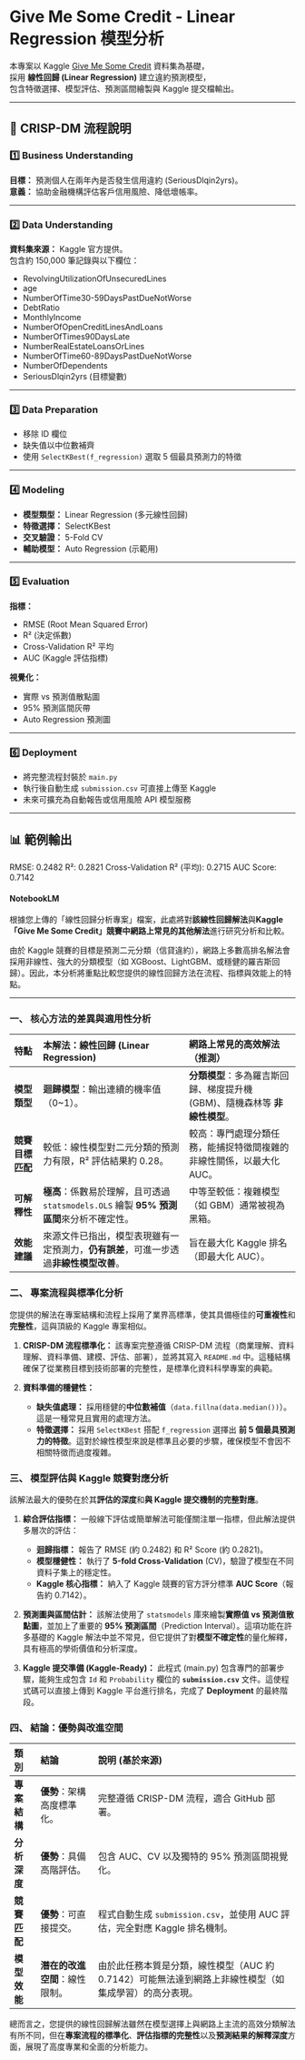# Give Me Some Credit - Linear Regression 模型分析

本專案以 Kaggle [Give Me Some Credit](https://www.kaggle.com/c/GiveMeSomeCredit/) 資料集為基礎，  
採用 **線性回歸 (Linear Regression)** 建立違約預測模型，  
包含特徵選擇、模型評估、預測區間繪製與 Kaggle 提交檔輸出。

---

## 🚀 CRISP-DM 流程說明

### 1️⃣ Business Understanding
**目標：** 預測個人在兩年內是否發生信用違約 (SeriousDlqin2yrs)。  
**意義：** 協助金融機構評估客戶信用風險、降低壞帳率。

---

### 2️⃣ Data Understanding
**資料集來源：** Kaggle 官方提供。  
包含約 150,000 筆記錄與以下欄位：
- RevolvingUtilizationOfUnsecuredLines  
- age  
- NumberOfTime30-59DaysPastDueNotWorse  
- DebtRatio  
- MonthlyIncome  
- NumberOfOpenCreditLinesAndLoans  
- NumberOfTimes90DaysLate  
- NumberRealEstateLoansOrLines  
- NumberOfTime60-89DaysPastDueNotWorse  
- NumberOfDependents  
- SeriousDlqin2yrs (目標變數)

---

### 3️⃣ Data Preparation
- 移除 ID 欄位
- 缺失值以中位數補齊
- 使用 `SelectKBest(f_regression)` 選取 5 個最具預測力的特徵

---

### 4️⃣ Modeling
- **模型類型：** Linear Regression (多元線性回歸)  
- **特徵選擇：** SelectKBest  
- **交叉驗證：** 5-Fold CV  
- **輔助模型：** Auto Regression (示範用)

---

### 5️⃣ Evaluation
**指標：**
- RMSE (Root Mean Squared Error)
- R² (決定係數)
- Cross-Validation R² 平均
- AUC (Kaggle 評估指標)

**視覺化：**
- 實際 vs 預測值散點圖
- 95% 預測區間灰帶
- Auto Regression 預測圖

---

### 6️⃣ Deployment
- 將完整流程封裝於 `main.py`
- 執行後自動生成 `submission.csv` 可直接上傳至 Kaggle
- 未來可擴充為自動報告或信用風險 API 模型服務

---

## 📊 範例輸出

RMSE: 0.2482
R²: 0.2821
Cross-Validation R² (平均): 0.2715
AUC Score: 0.7142


#### NotebookLM

根據您上傳的「線性回歸分析專案」檔案，此處將對**該線性回歸解法**與**Kaggle「Give Me Some Credit」競賽中網路上常見的其他解法**進行研究分析和比較。

由於 Kaggle 競賽的目標是預測二元分類（信貸違約），網路上多數高排名解法會採用非線性、強大的分類模型（如 XGBoost、LightGBM、或穩健的羅吉斯回歸）。因此，本分析將重點比較您提供的線性回歸方法在流程、指標與效能上的特點。

---

### 一、 核心方法的差異與適用性分析

| 特點 | 本解法：線性回歸 (Linear Regression) | 網路上常見的高效解法（推測） |
| :--- | :--- | :--- |
| **模型類型** | **迴歸模型**：輸出連續的機率值（0~1）。 | **分類模型**：多為羅吉斯回歸、梯度提升機 (GBM)、隨機森林等 **非線性模型**。 |
| **競賽目標匹配** | 較低：線性模型對二元分類的預測力有限，R² 評估結果約 0.28。 | 較高：專門處理分類任務，能捕捉特徵間複雜的非線性關係，以最大化 AUC。 |
| **可解釋性** | **極高**：係數易於理解，且可透過 `statsmodels.OLS` 繪製 **95% 預測區間**來分析不確定性。 | 中等至較低：複雜模型（如 GBM）通常被視為黑箱。 |
| **效能建議** | 來源文件已指出，模型表現雖有一定預測力，**仍有誤差**，可進一步透過**非線性模型改善**。 | 旨在最大化 Kaggle 排名（即最大化 AUC）。 |

### 二、 專案流程與標準化分析

您提供的解法在專案結構和流程上採用了業界高標準，使其具備極佳的**可重複性**和**完整性**，這與頂級的 Kaggle 專案相似。

1.  **CRISP-DM 流程標準化：**
    該專案完整遵循 CRISP-DM 流程（商業理解、資料理解、資料準備、建模、評估、部署），並將其寫入 `README.md` 中。這種結構確保了從業務目標到技術部署的完整性，是標準化資料科學專案的典範。

2.  **資料準備的穩健性：**
    *   **缺失值處理：** 採用穩健的**中位數補值**（`data.fillna(data.median())`）。這是一種常見且實用的處理方法。
    *   **特徵選擇：** 採用 `SelectKBest` 搭配 `f_regression` 選擇出 **前 5 個最具預測力的特徵**。這對於線性模型來說是標準且必要的步驟，確保模型不會因不相關特徵而過度複雜。

### 三、 模型評估與 Kaggle 競賽對應分析

該解法最大的優勢在於其**評估的深度**和**與 Kaggle 提交機制的完整對應**。

1.  **綜合評估指標：**
    一般線下評估或簡單解法可能僅關注單一指標，但此解法提供多層次的評估：
    *   **迴歸指標：** 報告了 RMSE (約 0.2482) 和 R² Score (約 0.2821)。
    *   **模型穩健性：** 執行了 **5-fold Cross-Validation** (CV)，驗證了模型在不同資料子集上的穩定性。
    *   **Kaggle 核心指標：** 納入了 Kaggle 競賽的官方評分標準 **AUC Score**（報告約 0.7142）。

2.  **預測圖與區間估計：**
    該解法使用了 `statsmodels` 庫來繪製**實際值 vs 預測值散點圖**，並加上了重要的 **95% 預測區間**（Prediction Interval）。這項功能在許多基礎的 Kaggle 解法中並不常見，但它提供了對**模型不確定性**的量化解釋，具有極高的學術價值和分析深度。

3.  **Kaggle 提交準備 (Kaggle-Ready)：**
    此程式 (main.py) 包含專門的部署步驟，能夠生成包含 `Id` 和 `Probability` 欄位的 **`submission.csv`** 文件。這使程式碼可以直接上傳到 Kaggle 平台進行排名，完成了 **Deployment** 的最終階段。

### 四、 結論：優勢與改進空間

| 類別 | 結論 | 說明 (基於來源) |
| :--- | :--- | :--- |
| **專案結構** | **優勢**：架構高度標準化。 | 完整遵循 CRISP-DM 流程，適合 GitHub 部署。 |
| **分析深度** | **優勢**：具備高階評估。 | 包含 AUC、CV 以及獨特的 95% 預測區間視覺化。 |
| **競賽匹配** | **優勢**：可直接提交。 | 程式自動生成 `submission.csv`，並使用 AUC 評估，完全對應 Kaggle 排名機制。 |
| **模型效能** | **潛在的改進空間**：線性限制。 | 由於此任務本質是分類，線性模型（AUC 約 0.7142）可能無法達到網路上非線性模型（如集成學習）的高分表現。 |

總而言之，您提供的線性回歸解法雖然在模型選擇上與網路上主流的高效分類解法有所不同，但在**專案流程的標準化**、**評估指標的完整性**以及**預測結果的解釋深度**方面，展現了高度專業和全面的分析能力。
